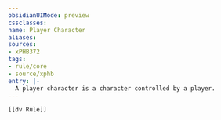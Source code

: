 ```yaml
---
obsidianUIMode: preview
cssclasses:
name: Player Character
aliases:
sources:
- xPHB372
tags:
- rule/core
- source/xphb
entry: |-
  A player character is a character controlled by a player.
---
```


```meta-bind-embed
[[dv Rule]]
```